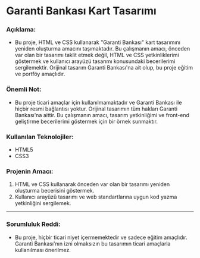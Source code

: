 # Garanti Bankası Kart Tasarımı
###  **Açıklama**:
* Bu proje, HTML ve CSS kullanarak "Garanti Bankası" kart tasarımını yeniden oluşturma amacını taşımaktadır. Bu çalışmanın amacı, önceden var olan bir tasarımı taklit etmek değil, HTML ve CSS yetkinliklerimi göstermek ve kullanıcı arayüzü tasarımı konusundaki becerilerimi sergilemektir. Orijinal tasarım Garanti Bankası'na ait olup, bu proje eğitim ve portföy amaçlıdır.

### **Önemli Not**:
* Bu proje ticari amaçlar için kullanılmamaktadır ve Garanti Bankası ile hiçbir resmi bağlantısı yoktur. Orijinal tasarımın tüm hakları Garanti Bankası'na aittir. Bu çalışmanın amacı, tasarım yetkinliğimi ve front-end geliştirme becerilerimi göstermek için bir örnek sunmaktır.

###  **Kullanılan Teknolojiler**:
* HTML5
* CSS3

### **Projenin Amacı**:
1. HTML ve CSS kullanarak önceden var olan bir tasarımı yeniden oluşturma becerisini göstermek.
2. Kullanıcı arayüzü tasarımı ve web standartlarına uygun kod yazma yetkinliğini sergilemek.
---
###  **Sorumluluk Reddi**:
* Bu proje, hiçbir ticari niyet içermemektedir ve sadece eğitim amaçlıdır. Garanti Bankası'nın izni olmaksızın bu tasarımın ticari amaçlarla kullanılması önerilmez.
